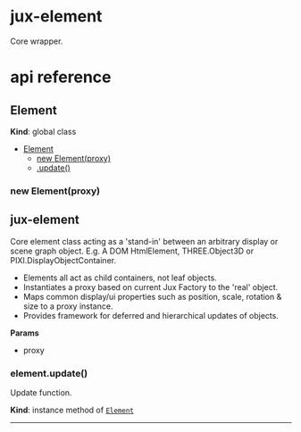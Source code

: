 
# jux-element

Core wrapper.

# api reference

<a name="Element"></a>
## Element
**Kind**: global class  

* [Element](#Element)
  * [new Element(proxy)](#new_Element_new)
  * [.update()](#Element+update)

<a name="new_Element_new"></a>
### new Element(proxy)
## jux-element

 Core element class acting as a 'stand-in' between an arbitrary display or scene graph object.
 E.g. A DOM HtmlElement, THREE.Object3D or PIXI.DisplayObjectContainer.

 - Elements all act as child containers, not leaf objects.
 - Instantiates a proxy based on current Jux Factory to the 'real' object.
 - Maps common display/ui properties such as position, scale, rotation & size to a proxy instance.
 - Provides framework for deferred and hierarchical updates of objects.

**Params**
- proxy

<a name="Element+update"></a>
### element.update()
Update function.

**Kind**: instance method of <code>[Element](#Element)</code>  


* * *


